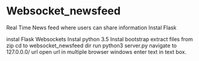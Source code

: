 # Websocket_newsfeed
Real Time News feed where users can share information
Instal Flask

instal Flask Websockets
Instal python 3.5
Instal bootstrap
extract files from zip
cd to websocket_newsfeed dir
run python3 server.py
navigate to 127.0.0.0/ url
open url in multiple browser windows 
enter text in text box.
